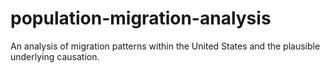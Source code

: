 # population-migration-analysis
An analysis of migration patterns within the United States and the plausible underlying causation.
